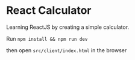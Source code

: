# React Calculator
Learning ReactJS by creating a simple calculator.

Run
`npm install && npm run dev`

then open `src/client/index.html` in the browser
